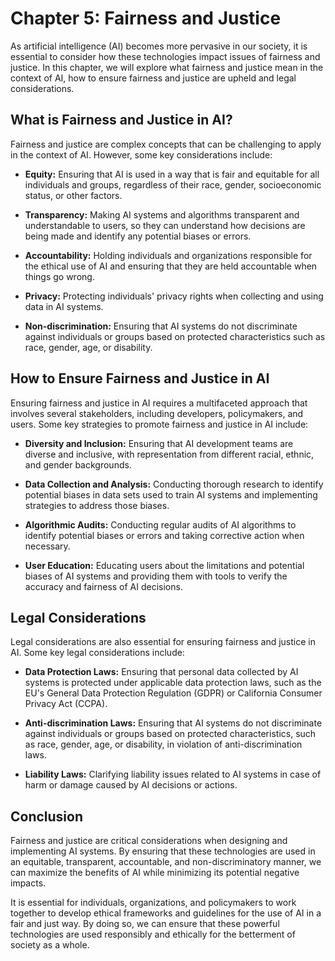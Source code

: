 Chapter 5: Fairness and Justice
===============================

As artificial intelligence (AI) becomes more pervasive in our society, it is essential to consider how these technologies impact issues of fairness and justice. In this chapter, we will explore what fairness and justice mean in the context of AI, how to ensure fairness and justice are upheld and legal considerations.

What is Fairness and Justice in AI?
-----------------------------------

Fairness and justice are complex concepts that can be challenging to apply in the context of AI. However, some key considerations include:

* **Equity:** Ensuring that AI is used in a way that is fair and equitable for all individuals and groups, regardless of their race, gender, socioeconomic status, or other factors.

* **Transparency:** Making AI systems and algorithms transparent and understandable to users, so they can understand how decisions are being made and identify any potential biases or errors.

* **Accountability:** Holding individuals and organizations responsible for the ethical use of AI and ensuring that they are held accountable when things go wrong.

* **Privacy:** Protecting individuals' privacy rights when collecting and using data in AI systems.

* **Non-discrimination:** Ensuring that AI systems do not discriminate against individuals or groups based on protected characteristics such as race, gender, age, or disability.

How to Ensure Fairness and Justice in AI
----------------------------------------

Ensuring fairness and justice in AI requires a multifaceted approach that involves several stakeholders, including developers, policymakers, and users. Some key strategies to promote fairness and justice in AI include:

* **Diversity and Inclusion:** Ensuring that AI development teams are diverse and inclusive, with representation from different racial, ethnic, and gender backgrounds.

* **Data Collection and Analysis:** Conducting thorough research to identify potential biases in data sets used to train AI systems and implementing strategies to address those biases.

* **Algorithmic Audits:** Conducting regular audits of AI algorithms to identify potential biases or errors and taking corrective action when necessary.

* **User Education:** Educating users about the limitations and potential biases of AI systems and providing them with tools to verify the accuracy and fairness of AI decisions.

Legal Considerations
--------------------

Legal considerations are also essential for ensuring fairness and justice in AI. Some key legal considerations include:

* **Data Protection Laws:** Ensuring that personal data collected by AI systems is protected under applicable data protection laws, such as the EU's General Data Protection Regulation (GDPR) or California Consumer Privacy Act (CCPA).

* **Anti-discrimination Laws:** Ensuring that AI systems do not discriminate against individuals or groups based on protected characteristics, such as race, gender, age, or disability, in violation of anti-discrimination laws.

* **Liability Laws:** Clarifying liability issues related to AI systems in case of harm or damage caused by AI decisions or actions.

Conclusion
----------

Fairness and justice are critical considerations when designing and implementing AI systems. By ensuring that these technologies are used in an equitable, transparent, accountable, and non-discriminatory manner, we can maximize the benefits of AI while minimizing its potential negative impacts.

It is essential for individuals, organizations, and policymakers to work together to develop ethical frameworks and guidelines for the use of AI in a fair and just way. By doing so, we can ensure that these powerful technologies are used responsibly and ethically for the betterment of society as a whole.

